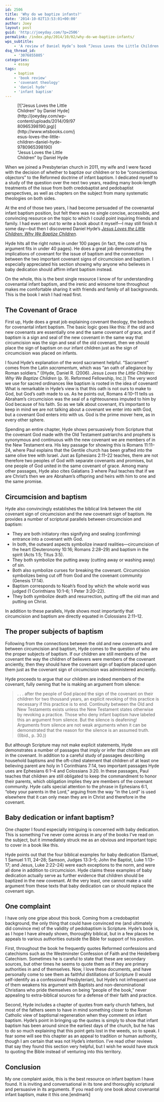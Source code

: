 ```yaml
---
id: 2506
title: 'Why do we baptize infants?'
date: '2014-10-02T13:53:01+00:00'
author: Joey
layout: post
guid: 'http://joeyday.com/?p=2506'
permalink: /index.php/2014/10/02/why-do-we-baptize-infants/
wps_subtitle:
    - 'A review of Daniel Hyde’s book “Jesus Loves the Little Children: Why We Baptize Children”'
dsq_thread_id:
    - '3076855805'
categories:
    - essay
tags:
    - baptism
    - 'book review'
    - 'covenant theology'
    - 'daniel hyde'
    - 'infant baptism'
---
```


<figure aria-describedby="caption-attachment-2508" class="wp-caption alignleft" id="attachment_2508" style="width: 190px">[![“Jesus Loves the Little Children” by Daniel Hyde](http://joeyday.com/wp-content/uploads/2014/09/9780965398190.jpg)](http://www.wtsbooks.com/jesus-loves-the-little-children-daniel-hyde-9780965398190)<figcaption class="wp-caption-text" id="caption-attachment-2508">“Jesus Loves the Little Children” by Daniel Hyde</figcaption></figure>When we joined a Presbyterian church in 2011, my wife and I were faced with the decision of whether to baptize our children or to be “conscientious objectors” to the Reformed doctrine of infant baptism. I dedicated myself to a study of the question over the next two years, reading many book-length treatments of the issue from both credobaptist and pedobaptist perspectives, as well as chapters on the subject from many systematic theologies on both sides.

At the end of those two years, I had become persuaded of the covenantal infant baptism position, but felt there was no single concise, accessible, and convincing resource on the topic to which I could point inquiring friends and family. I had even set out to write a book about it myself—I may still finish it some day—but then I discovered Daniel Hyde’s [<cite>Jesus Loves the Little Children: Why We Baptize Children</cite>](http://www.wtsbooks.com/jesus-loves-the-little-children-daniel-hyde-9780965398190 "Jesus Loves the Little Children: Why We Baptize Children").

Hyde hits all the right notes in under 100 pages (in fact, the core of his argument fits in under 40 pages). He does a great job demonstrating the implications of covenant for the issue of baptism and the connection between the two important covenant signs of circumcision and baptism. I especially appreciated his section showing why anyone who believes in baby dedication should affirm infant baptism instead.

On the whole, this is the best single resource I know of for understanding covenantal infant baptism, and the irenic and winsome tone throughout makes me comfortable sharing it with friends and family of all backgrounds. This is the book I wish I had read first.

## The Covenant of Grace

First up, Hyde does a great job explaining covenant theology, the bedrock for covenantal infant baptism. The basic logic goes like this: if the old and new covenants are essentially one and the same covenant of grace, and if baptism is a sign and seal of the new covenant in the same way that circumcision was the sign and seal of the old covenant, then we should place the sign of baptism on our infant children just as the sign of circumcision was placed on infants.

I found Hyde’s explanation of the word sacrament helpful. “Sacrament” comes from the Latin *sacramentum*, which was “an oath of allegiance by Roman soldiers.” ((Hyde, Daniel R. (2006). <cite>Jesus Loves the Little Children: Why We Baptize Children</cite> (p. 9). Reformed Fellowship, Inc.)) The very word we use for sacred ordinances like baptism is rooted in the idea of covenant! What is remarkable in Hyde’s view is that this oath is not ours to make to God, but God’s oath made to us. As he points out, Romans 4:10–11 tells us Abraham’s circumcision was the seal of a righteousness imputed to him by God because of his faith. So as we talk about covenant, it’s important to keep in mind we are not talking about a covenant we enter into with God, but a covenant God enters into with us. God is the prime mover here, as in every other sphere.

Spending an entire chapter, Hyde shows persuasively from Scripture that the covenant God made with the Old Testament patriarchs and prophets is synonymous and continuous with the new covenant we are members of in the New Testament era. His key passage for showing this is Romans 11:11–24, where Paul explains that the Gentile church has been grafted into the same olive tree with Israel. Just as Ephesians 2:11–22 teaches, there are not therefore two peoples of God with separate covenants and promises, but one people of God united in the same covenant of grace. Among many other passages, Hyde also cites Galatians 3 where Paul teaches that if we are Christ’s then we are Abraham’s offspring and heirs with him to one and the same promise.

## Circumcision and baptism

Hyde also convincingly establishes the biblical link between the old covenant sign of circumcision and the new covenant sign of baptism. He provides a number of scriptural parallels between circumcision and baptism:

- They are both initiatory rites signifying and sealing (confirming) entrance into a covenant with God.
- In both, the outward aspects symbolize inward realities—circumcision of the heart (Deuteronomy 10:16; Romans 2:28–29) and baptism in the spirit (Acts 1:5; Titus 3:5).
- They both symbolize the putting away (cutting away or washing away) of sin.
- Both also symbolize curses for breaking the covenant. Circumcision symbolizes being cut off from God and the covenant community (Genesis 17:14).
- Baptism corresponds to Noah’s flood by which the whole world was judged (1 Corinthians 10:1–6; 1 Peter 3:20–22).
- They both symbolize death and resurrection, putting off the old man and putting on Christ.

In addition to these parallels, Hyde shows most importantly that circumcision and baptism are directly equated in Colossians 2:11–12.

## The proper subjects of baptism

Following from the connections between the old and new covenants and between circumcision and baptism, Hyde comes to the question of who are the proper subjects of baptism. If our children are still members of the covenant the way the children of believers were members of the covenant anciently, then they should have the covenant sign of baptism placed upon them just as the covenant sign of circumcision was administered anciently.

Hyde proceeds to argue that our children are indeed members of the covenant, fully owning that he is making an argument from silence:

> . . . after the people of God placed the sign of the covenant on their children for two thousand years, an explicit revoking of this practice is necessary if this practice is to end. Continuity between the Old and New Testaments exists unless the New Testament states otherwise by revoking a practice. Those who deny infant baptism have labeled this an argument from silence. But the silence is deafening! Arguments from silence are not weak arguments when it can be demonstrated that the reason for the silence is an assumed truth. ((Ibid., p. 30.))

But although Scripture may not make explicit statements, Hyde demonstrates a number of passages that imply or infer that children are still in the covenant. In addition to a careful study of passages describing household baptisms and the oft-cited statement that children of at least one believing parent are holy in 1 Corinthians 7:14, two important passages Hyde uses are Ephesians 6:1–4 and Colossians 3:20. In these passages, Paul teaches that children are still obligated to keep the commandment to honor their parents, which obligation implies they are members of the covenant community. Hyde calls special attention to the phrase in Ephesians 6:1, “obey your parents in the Lord,” arguing from the way “in the Lord” is used elsewhere that it can only mean they are in Christ and therefore in the covenant.

## Baby dedication or infant baptism?

One chapter I found especially intriguing is concerned with baby dedication. This is something I’ve never come across in any of the books I’ve read on the subject, but it immediately struck me as an obvious and important topic to cover in a book like this.

Hyde points out that the four biblical examples for baby dedication (Samuel, 1 Samuel 1:11, 24–28; Samson, Judges 13:3–5; John the Baptist, Luke 1:13–17; and Jesus, Luke 2:22–24) were each exceptions to the norm, and were all done in addition to circumcision. Hyde claims these examples of baby dedication actually serve as further evidence that children should be baptized in the new covenant. At the very least, one cannot make a valid argument from these texts that baby dedication can or should replace the covenant sign.

## One complaint

I have only one gripe about this book. Coming from a credobaptist background, the only thing that could have convinced me (and ultimately did convince me) of the validity of pedobaptism is Scripture. Hyde’s book is, as I hope I have already shown, thoroughly biblical, but in a few places he appeals to various authorities outside the Bible for support of his position.

First, throughout the book he frequently quotes Reformed confessions and catechisms such as the Westminster Confession of Faith and the Heidelberg Catechism. Sometimes he is careful to state that these are secondary sources, but other times he seems to quote them as if they are primary authorities in and of themselves. Now, I love these documents, and have personally come to see them as faithful distillations of Scripture (I would self-identify as a confessional Presbyterian), but Hyde’s not infrequent use of them weakens his argument with Baptists and non-denominational Christians who pride themselves on being “people of the book,” never appealing to extra-biblical sources for a defense of their faith and practice.

Second, Hyde includes a chapter of quotes from early church fathers, but most of the fathers seem to have in mind something closer to the Roman Catholic view of baptismal regeneration when they comment on infant baptism. Hyde’s point in bringing up the quotes is simply to show that infant baptism has been around since the earliest days of the church, but he has to do so much explaining that this point gets lost in the weeds, so to speak. I fear some will see this chapter as an appeal to tradition or human authority, though I am certain that was not Hyde’s intention. I’ve read other reviews that say they found this section very helpful, but I wish he would have stuck to quoting the Bible instead of venturing into this territory.

## Conclusion

My one complaint aside, this is the best resource on infant baptism I have found. It is inviting and conversational in its tone and thoroughly scriptural and persuasive in its arguments. If you read only one book about covenantal infant baptism, make it this one.\[endmark\]